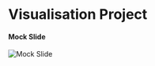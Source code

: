 # Visualisation Project

####  Mock Slide
![Mock Slide](https://github.com/mateuszcedro/mateuszcedro/blob/main/visualisation/s2.png)
